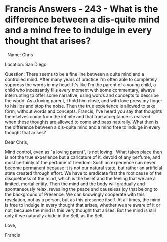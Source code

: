 # Francis Answers - 243 - What is the difference between a dis-quite mind and a mind free to indulge in every thought that arises?



&nbsp;
Name: Chris&nbsp;&nbsp;







Location: San Diego&nbsp;  

Question: There seems to be a fine line between a quite mind and a controlled mind. After many years of practice I\'m often able to completely suppress the words in my head. It\'s like I\'m the parent of a young child, a child who incessantly fills every moment with some commentary, always interrupting to offer some narrative, using words and concepts to describe the world. As a loving parent, I hold him close, and with love press my finger to his lips and stop the noise. Then the true experience is allowed to take form, without words and concepts. Francis, I\'ve heard you say that thoughts themselves come from the infinite and that true acceptance is realized when these thoughts are allowed to come and pass naturally. What then is the difference between a dis-quite mind and a mind free to indulge in every thought that arises?





  







Dear Chris,






  








Mind control, even as &quot;a loving parent&quot;, is not loving. &nbsp;What takes place then is not the true experience but a caricature of it. devoid of any perfume, and most certainly of the perfume of freedom. Such an experience can never become permanent because it is not our natural state, but rather an artificial state created through effort. We have to eradicate first the root cause of the disquietness of the mind, which is the belief and the feeling that we are a limited, mortal entity. Then the mind and the body will gradually and spontaneously relax, revealing the peace and causeless joy that belong to the background of Presence. We can knowingly cooperate with this revelation, not as a person, but as this presence itself. At all times, the mind is free to indulge in every thought that arises, whether we are aware of it or not, because the mind is this very thought that arises. But the mind is still only if we naturally abide in the Self, as the Self.






  








Love,&nbsp;






Francis









